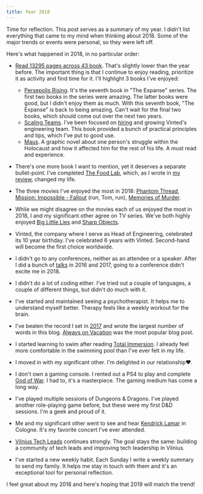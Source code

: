 ```yaml
---
title: Year 2018
---
```


Time for reflection. This post serves as a summary of my year. I didn't list everything that came to my mind when thinking about 2018. Some of the major trends or events were personal, so they were left off.

Here's what happened in 2018, in no particular order:

* [Read 13295 pages across 43 book](//goodreads.com/user/year_in_books/2018/36968510). That's slightly lower than the year before. The important thing is that I continue to enjoy reading, prioritize it as activity and find time for it. I'll highlight 3 books I've enjoyed:
  * [Persepolis Rising](//goodreads.com/review/show/2247642639). It's the seventh book in "The Expanse" series. The first two books in the series were amazing. The latter books were good, but I didn't enjoy them as much. With this seventh book, "The Expanse" is back to being amazing. Can't wait for the final two books, which should come out over the next two years.
  * [Scaling Teams](//goodreads.com/review/show/2322815007). I've been focused on [hiring](//devchat.tv/ruby-rogues/rr-372-hiring-with-mindaugas-mozuras/) and growing Vinted's engineering team. This book provided a bunch of practical principles and tips, which I've put to good use.
  * [Maus](//goodreads.com/review/show/2179844495). A graphic novel about one person's struggle within the Holocaust and how it affected him for the rest of his life. A must read and experience.

* There's one more book I want to mention, yet it deserves a separate bullet-point. I've completed [The Food Lab](https://www.goodreads.com/book/show/24861842-the-food-lab), which, as I wrote in [my review](/book-review-the-food-lab), changed my life.

* The three movies I've enjoyed the most in 2018: [Phantom Thread](//letterboxd.com/mmozuras/film/phantom-thread/), [Mission: Impossible - Fallout](//letterboxd.com/film/mission-impossible-fallout/) (run, Tom, run), [Memories of Murder](//letterboxd.com/film/memories-of-murder/).

* While we might disagree on the movies each of us enjoyed the most in 2018, I and my significant other agree on TV series. We've both highly enjoyed [Big Little Lies](//letterboxd.com/film/big-little-lies/) and [Sharp Objects](//letterboxd.com/film/sharp-objects/).

* Vinted, the company where I serve as Head of Engineering, celebrated its 10 year birthday. I've celebrated 6 years with Vinted. Second-hand will become the first choice worldwide.

* I didn't go to any conferences, neither as an attendee or a speaker. After I did a bunch of [talks](/talks) in 2016 and 2017, going to a conference didn't excite me in 2018.

* I didn't do a lot of coding either. I've tried out a couple of languages, a couple of different things, but didn't do much with it.

* I've started and maintained seeing a psychotherapist. It helps me to understand myself better. Therapy feels like a weekly workout for the brain.

* I've beaten the record I set in [2017](/year-2017) and wrote the largest number of words in this blog. [Always on Vacation](/always-on-vacation) was the most popular blog post.

* I started learning to swim after reading [Total Immersion](//goodreads.com/book/show/936958.Total_Immersion). I already feel more comfortable in the swimming pool than I've ever felt in my life.

* I moved in with my significant other. I'm delighted in our relationship❤️.

* I don't own a gaming console. I rented out a PS4 to play and complete [God of War](//youtube.com/watch?v=K0u_kAWLJOA). I had to, it's a masterpiece. The gaming medium has come a long way.

* I've played multiple sessions of Dungeons & Dragons. I've played another role-playing game before, but these were my first D&D sessions. I'm a geek and proud of it.

* Me and my significant other went to see and hear [Kendrick Lamar](//youtube.com/watch?v=tvTRZJ-4EyI) in Cologne. It's my favorite concert I've ever attended.

* [Vilnius Tech Leads](//techleads.lt) continues strongly. The goal stays the same: building a community of tech leads and improving tech leadership in Vilnius.

* I've started a new weekly habit. Each Sunday I write a weekly summary to send my family. It helps me stay in touch with them and it's an exceptional tool for personal reflection.

I feel great about my 2018 and here's hoping that 2019 will match the trend!

